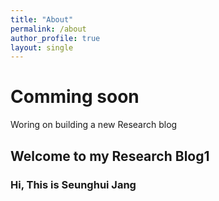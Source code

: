 ```yaml
---
title: "About"
permalink: /about
author_profile: true
layout: single
---
```


# Comming soon 

Woring on building a new Research blog



## Welcome to my Research Blog1

### 		Hi, This is Seunghui Jang

